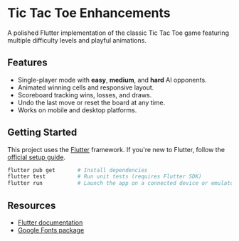 # Tic Tac Toe Enhancements

A polished Flutter implementation of the classic Tic Tac Toe game featuring multiple difficulty levels and playful animations.

## Features

- Single-player mode with **easy**, **medium**, and **hard** AI opponents.
- Animated winning cells and responsive layout.
- Scoreboard tracking wins, losses, and draws.
- Undo the last move or reset the board at any time.
- Works on mobile and desktop platforms.

## Getting Started

This project uses the [Flutter](https://flutter.dev) framework. If you're new to Flutter, follow the [official setup guide](https://docs.flutter.dev/get-started/install).

```bash
flutter pub get       # Install dependencies
flutter test          # Run unit tests (requires Flutter SDK)
flutter run           # Launch the app on a connected device or emulator
```

## Resources

- [Flutter documentation](https://docs.flutter.dev)
- [Google Fonts package](https://pub.dev/packages/google_fonts)
